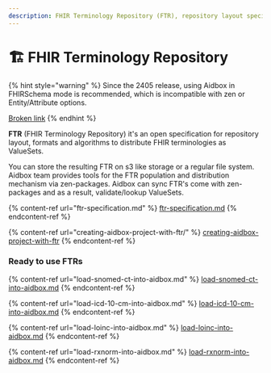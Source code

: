 ```yaml
---
description: FHIR Terminology Repository (FTR), repository layout specification, tools
---
```


# 🏗️ FHIR Terminology Repository

{% hint style="warning" %}
Since the 2405 release, using Aidbox in FHIRSchema mode is recommended, which is incompatible with zen or Entity/Attribute options.

[Broken link](broken-reference)
{% endhint %}

**FTR** (FHIR Terminology Repository) it's an open specification for repository layout, formats and algorithms to distribute FHIR terminologies as ValueSets.

You can store the resulting FTR on s3 like storage or a regular file system. Aidbox team provides tools for the FTR population and distribution mechanism via zen-packages. Aidbox can sync FTR's come with zen-packages and as a result, validate/lookup ValueSets.

{% content-ref url="ftr-specification.md" %}
[ftr-specification.md](ftr-specification.md)
{% endcontent-ref %}

{% content-ref url="creating-aidbox-project-with-ftr/" %}
[creating-aidbox-project-with-ftr](creating-aidbox-project-with-ftr/)
{% endcontent-ref %}

### Ready to use FTRs

{% content-ref url="load-snomed-ct-into-aidbox.md" %}
[load-snomed-ct-into-aidbox.md](load-snomed-ct-into-aidbox.md)
{% endcontent-ref %}

{% content-ref url="load-icd-10-cm-into-aidbox.md" %}
[load-icd-10-cm-into-aidbox.md](load-icd-10-cm-into-aidbox.md)
{% endcontent-ref %}

{% content-ref url="load-loinc-into-aidbox.md" %}
[load-loinc-into-aidbox.md](load-loinc-into-aidbox.md)
{% endcontent-ref %}

{% content-ref url="load-rxnorm-into-aidbox.md" %}
[load-rxnorm-into-aidbox.md](load-rxnorm-into-aidbox.md)
{% endcontent-ref %}
